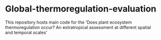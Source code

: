 # Global-thermoregulation-evaluation
This repository hosts main code for the 'Does plant ecosystem thermoregulation occur? An extratropical assessment at different spatial and temporal scales'
